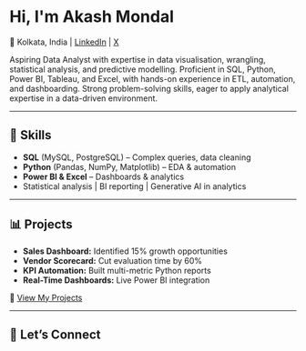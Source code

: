 # Hi, I'm Akash Mondal  
📍 Kolkata, India | [LinkedIn](https://www.linkedin.com/in/akhmondal) | [X](https://x.com/akshnotes)


Aspiring Data Analyst with expertise in data visualisation, wrangling, statistical analysis, and predictive modelling. Proficient in SQL, Python, Power BI, Tableau, and Excel, with hands-on experience in ETL, automation, and dashboarding. Strong problem-solving skills, eager to apply analytical expertise in a data-driven environment.

---

## 🔧 Skills
- **SQL** (MySQL, PostgreSQL) – Complex queries, data cleaning  
- **Python** (Pandas, NumPy, Matplotlib) – EDA & automation  
- **Power BI & Excel** – Dashboards & analytics  
- Statistical analysis | BI reporting | Generative AI in analytics  

---

## 📊 Projects
- **Sales Dashboard:** Identified 15% growth opportunities  
- **Vendor Scorecard:** Cut evaluation time by 60%  
- **KPI Automation:** Built multi-metric Python reports  
- **Real-Time Dashboards:** Live Power BI integration  

🔗 [View My Projects](https://github.com/akashcodes-official?tab=repositories)

---

## 🤝 Let’s Connect


